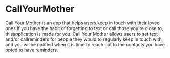 # CallYourMother


Call Your Mother is an app that helps users keep in touch with their loved ones.If you have the habit of forgetting to text or call those you're close to, thisapplication is made for you. Call Your Mother allows users to set text and/or callreminders for people they would to regularly keep in touch with, and you willbe notified when it is time to reach out to the contacts you have opted to have reminders. 
